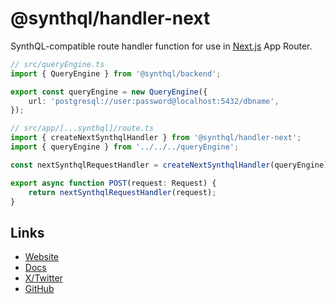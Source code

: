 # @synthql/handler-next

SynthQL-compatible route handler function for use in [Next.js](https://nextjs.org/docs/14/getting-started/installation) App Router.

```ts
// src/queryEngine.ts
import { QueryEngine } from '@synthql/backend';

export const queryEngine = new QueryEngine({
    url: 'postgresql://user:password@localhost:5432/dbname',
});

// src/app/[...synthql]/route.ts
import { createNextSynthqlHandler } from '@synthql/handler-next';
import { queryEngine } from '../../../queryEngine';

const nextSynthqlRequestHandler = createNextSynthqlHandler(queryEngine);

export async function POST(request: Request) {
    return nextSynthqlRequestHandler(request);
}
```

## Links

-   [Website](https://synthql.dev)
-   [Docs](https://synthql.dev/docs/getting-started)
-   [X/Twitter](https://twitter.com/fernandohur)
-   [GitHub](https://github.com/synthql/SynthQL)
